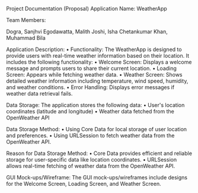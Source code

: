 Project Documentation (Proposal)
Application Name: WeatherApp

Team Members:

Dogra, Sanjhvi
Egodawatta, Malith
Joshi, Isha Chetankumar
Khan, Muhammad Bila

Application Description:
•	Functionality: The WeatherApp is designed to provide users with real-time weather information based on their location. It includes the following functionality:
•	Welcome Screen: Displays a welcome message and prompts users to share their current location.
•	Loading Screen: Appears while fetching weather data.
•	Weather Screen: Shows detailed weather information including temperature, wind speed, humidity, and weather conditions.
•	Error Handling: Displays error messages if weather data retrieval fails.

Data Storage:
The application stores the following data:
•	User's location coordinates (latitude and longitude)
•	Weather data fetched from the OpenWeather API

Data Storage Method:
•	Using Core Data for local storage of user location and preferences.
•	Using URLSession to fetch weather data from the OpenWeather API.

Reason for Data Storage Method:
•	Core Data provides efficient and reliable storage for user-specific data like location coordinates.
•	URLSession allows real-time fetching of weather data from the OpenWeather API.

GUI Mock-ups/Wireframe:
The GUI mock-ups/wireframes include designs for the Welcome Screen, Loading Screen, and Weather Screen.

